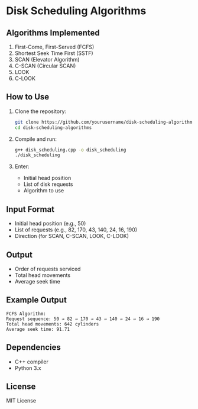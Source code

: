 # Disk Scheduling Algorithms

## Algorithms Implemented
1. First-Come, First-Served (FCFS)
2. Shortest Seek Time First (SSTF)
3. SCAN (Elevator Algorithm)
4. C-SCAN (Circular SCAN)
5. LOOK
6. C-LOOK

## How to Use
1. Clone the repository:
   ```bash
   git clone https://github.com/yourusername/disk-scheduling-algorithms.git
   cd disk-scheduling-algorithms
   ```

2. Compile and run:
   ```bash
   g++ disk_scheduling.cpp -o disk_scheduling
   ./disk_scheduling
   ```

3. Enter:
   - Initial head position
   - List of disk requests
   - Algorithm to use

## Input Format
- Initial head position (e.g., 50)
- List of requests (e.g., 82, 170, 43, 140, 24, 16, 190)
- Direction (for SCAN, C-SCAN, LOOK, C-LOOK)

## Output
- Order of requests serviced
- Total head movements
- Average seek time

## Example Output
```
FCFS Algorithm:
Request sequence: 50 → 82 → 170 → 43 → 140 → 24 → 16 → 190
Total head movements: 642 cylinders
Average seek time: 91.71
```

## Dependencies
- C++ compiler
- Python 3.x

## License
MIT License
